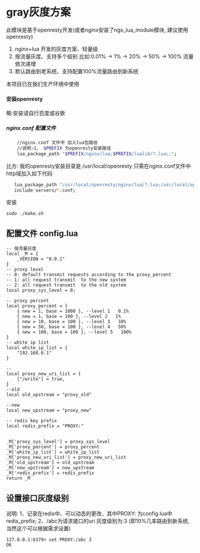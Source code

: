 # gray灰度方案
此模块是基于openresty开发(或者nginx安装了ngx_lua_module模块, 建议使用openresty)
1. nginx+lua 开发的灰度方案、轻量级
2. 按流量灰度、支持多个级别 比如:0.01% -> 1% -> 20% -> 50% -> 100% 流量依次递增
3. 默认路由到老系统、支持配置100%流量路由到新系统

本项目已在我们生产环境中使用

#### 安装openresty
略:安装请自行百度或谷歌

##### nginx.conf 配置文件
```sh
	//nginx.conf 文件中 加入lua包路径
	//说明:1、 $PREFIX 为openresty安装路径
	lua_package_path "$PREFIX/nginx/lua;$PREFIX/lualib/?.lua;;";
```
比方: 我的openresty安装目录是 /usr/local/openresty
只需在nginx.conf文件中 http域加入如下代码
```sh
   lua_package_path "/usr/local/openresty/nginx/lua/?.lua;/usr/local/openresty/lualib/?.lua;./?.lua;;";
   include servers/*.conf;
```
安装
```
sudo ./make.sh

```

## 配置文件 config.lua
```
-- 按流量灰度
local _M = {
    _VERSION = "0.0.1"
}
-- proxy level  
-- 0: default transmit requests according to the proxy_percent
-- 1: all request transmit  to the new system
-- 2: all request transmit  to the old system
local proxy_sys_level = 0;

-- proxy percent
local proxy_percent = {
    { new = 1, base = 1000 }, --level 1   0.1%
    { new = 1, base = 100 }, --level 2   1%
    { new = 10, base = 100 }, --level 3   10%
    { new = 50, base = 100 }, --level 4   50%
    { new = 100, base = 100 }, --level 5   100%
}
-- white ip list
local white_ip_list = {
    "192.168.0.1"
}

--
local proxy_new_uri_list = {
    ["/write"] = true,
}
--old
local old_upstream = "proxy_old"

--new
local new_upstream = "proxy_new"

-- redis key prefix
local redis_prefix = "PROXY:"


_M['proxy_sys_level'] = proxy_sys_level
_M['proxy_percent'] = proxy_percent
_M['white_ip_list'] = white_ip_list
_M['proxy_new_uri_list'] = proxy_new_uri_list
_M['old_upstream'] = old_upstream
_M['new_upstream'] = new_upstream
_M['redis_prefix'] = redis_prefix
return _M
```
## 设置接口灰度级别
说明:
 1、记录在redis中、可以动态的更改、其中PROXY: 为config.lua中redis_prefix;
 2、/abc为请求接口的uri 灰度级别为:3 (即10%几率路由到新系统,当然这个可以根据需求设置)
```
127.0.0.1:6379> set PROXY:/abc 3
OK
```
